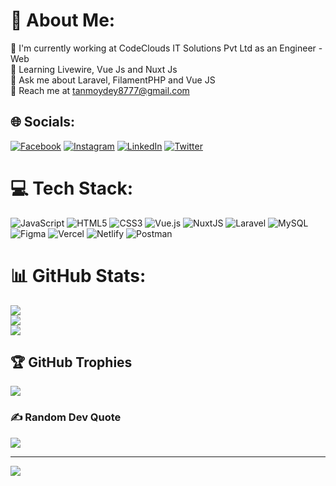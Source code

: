 # 💫 About Me:
🏢 I'm currently working at CodeClouds IT Solutions Pvt Ltd as an Engineer - Web<br>🏫 Learning Livewire, Vue Js and Nuxt Js<br>💬 Ask me about Laravel, FilamentPHP and Vue JS<br>📨 Reach me at tanmoydey8777@gmail.com


## 🌐 Socials:
[![Facebook](https://img.shields.io/badge/Facebook-%231877F2.svg?logo=Facebook&logoColor=white)](https://facebook.com/YoursJARVIS) [![Instagram](https://img.shields.io/badge/Instagram-%23E4405F.svg?logo=Instagram&logoColor=white)](https://instagram.com/yours_jarvis) [![LinkedIn](https://img.shields.io/badge/LinkedIn-%230077B5.svg?logo=linkedin&logoColor=white)](https://linkedin.com/in/tanmoy-dey-777) [![Twitter](https://img.shields.io/badge/Twitter-%231DA1F2.svg?logo=Twitter&logoColor=white)](https://twitter.com/YoursJarvis) 

# 💻 Tech Stack:
![JavaScript](https://img.shields.io/badge/javascript-%23323330.svg?style=for-the-badge&logo=javascript&logoColor=%23F7DF1E) ![HTML5](https://img.shields.io/badge/html5-%23E34F26.svg?style=for-the-badge&logo=html5&logoColor=white) ![CSS3](https://img.shields.io/badge/css3-%231572B6.svg?style=for-the-badge&logo=css3&logoColor=white) ![Vue.js](https://img.shields.io/badge/vuejs-%2335495e.svg?style=for-the-badge&logo=vuedotjs&logoColor=%234FC08D) ![NuxtJS](https://img.shields.io/badge/Nuxt-black?style=for-the-badge&logo=nuxt.js&logoColor=white) ![Laravel](https://img.shields.io/badge/laravel-%23FF2D20.svg?style=for-the-badge&logo=laravel&logoColor=white) ![MySQL](https://img.shields.io/badge/mysql-%2300f.svg?style=for-the-badge&logo=mysql&logoColor=white) 	![Figma](https://img.shields.io/badge/figma-%23F24E1E.svg?style=for-the-badge&logo=figma&logoColor=white) ![Vercel](https://img.shields.io/badge/vercel-%23000000.svg?style=for-the-badge&logo=vercel&logoColor=white) ![Netlify](https://img.shields.io/badge/netlify-%23000000.svg?style=for-the-badge&logo=netlify&logoColor=#00C7B7) ![Postman](https://img.shields.io/badge/Postman-FF6C37?style=for-the-badge&logo=postman&logoColor=white)
# 📊 GitHub Stats:
![](https://github-readme-stats.vercel.app/api?username=yoursjarvis&theme=vue-dark&hide_border=false&include_all_commits=true&count_private=true)<br/>
![](https://github-readme-streak-stats.herokuapp.com/?user=yoursjarvis&theme=vue-dark&hide_border=false)<br/>
![](https://github-readme-stats.vercel.app/api/top-langs/?username=yoursjarvis&theme=vue-dark&hide_border=false&include_all_commits=true&count_private=true&layout=compact)

## 🏆 GitHub Trophies
![](https://github-profile-trophy.vercel.app/?username=yoursjarvis&theme=darkhub&no-frame=false&no-bg=false&margin-w=4)

### ✍️ Random Dev Quote
![](https://quotes-github-readme.vercel.app/api?type=horizontal&theme=tokyonight)

---
[![](https://visitcount.itsvg.in/api?id=yoursjarvis&icon=5&color=12)](https://visitcount.itsvg.in)

<!-- Proudly created with GPRM ( https://gprm.itsvg.in ) -->
